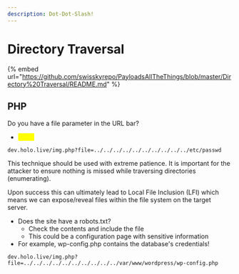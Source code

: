 ```yaml
---
description: Dot-Dot-Slash!
---
```


# Directory Traversal

{% embed url="https://github.com/swisskyrepo/PayloadsAllTheThings/blob/master/Directory%20Traversal/README.md" %}

## PHP

Do you have a file parameter in the URL bar?

* <mark style="color:yellow;">?file=</mark>

```
dev.holo.live/img.php?file=../../../../../../../../../../etc/passwd
```

This technique should be used with extreme patience. It is important for the attacker to ensure nothing is missed while traversing directories (enumerating).&#x20;

Upon success this can ultimately lead to Local File Inclusion (LFI) which means we can expose/reveal files within the file system on the target server.

* Does the site have a robots.txt?&#x20;
  * Check the contents and include the file
  * This could be a configuration page with sensitive information
* For example, wp-config.php contains the database's credentials!

```
dev.holo.live/img.php?file=../../../../../../../../../../var/www/wordpress/wp-config.php
```
